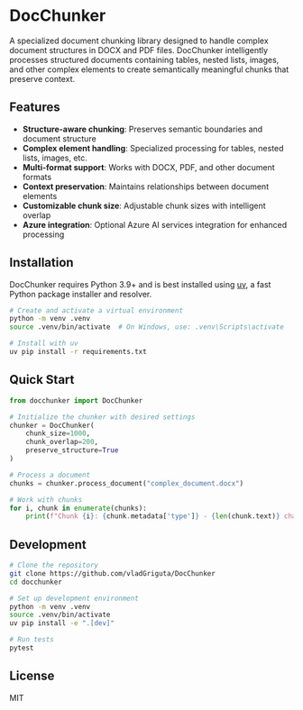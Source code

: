 # DocChunker

A specialized document chunking library designed to handle complex document structures in DOCX and PDF files. DocChunker intelligently processes structured documents containing tables, nested lists, images, and other complex elements to create semantically meaningful chunks that preserve context.

## Features

- **Structure-aware chunking**: Preserves semantic boundaries and document structure
- **Complex element handling**: Specialized processing for tables, nested lists, images, etc.
- **Multi-format support**: Works with DOCX, PDF, and other document formats
- **Context preservation**: Maintains relationships between document elements
- **Customizable chunk size**: Adjustable chunk sizes with intelligent overlap
- **Azure integration**: Optional Azure AI services integration for enhanced processing

## Installation

DocChunker requires Python 3.9+ and is best installed using [uv](https://github.com/astral-sh/uv), a fast Python package installer and resolver.

```bash
# Create and activate a virtual environment
python -m venv .venv
source .venv/bin/activate  # On Windows, use: .venv\Scripts\activate

# Install with uv
uv pip install -r requirements.txt
```

## Quick Start

```python
from docchunker import DocChunker

# Initialize the chunker with desired settings
chunker = DocChunker(
    chunk_size=1000,
    chunk_overlap=200,
    preserve_structure=True
)

# Process a document
chunks = chunker.process_document("complex_document.docx")

# Work with chunks
for i, chunk in enumerate(chunks):
    print(f"Chunk {i}: {chunk.metadata['type']} - {len(chunk.text)} chars")
```

## Development

```bash
# Clone the repository
git clone https://github.com/vladGriguta/DocChunker
cd docchunker

# Set up development environment
python -m venv .venv
source .venv/bin/activate
uv pip install -e ".[dev]"

# Run tests
pytest
```

## License

MIT